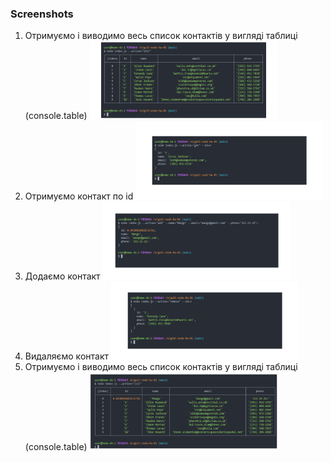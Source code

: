<h3>Screenshots</h3>
<ol>
<li> Отримуємо і виводимо весь список контактів у вигляді таблиці (console.table)
    <img src="./screens/list.png" width="300"></li>
<li> Отримуємо контакт по id
    <img src="./screens/id-5.png" width="300"></li>
<li> Додаємо контакт
<img src="./screens/add-contact.png" width="300"></li>
<li> Видаляємо контакт
<img src="./screens/del-contact.png" width="300"></li>
<li> Отримуємо і виводимо весь список контактів у вигляді таблиці (console.table)
<img src="./screens/list-fin.png" width="300"></li>
</ol>
